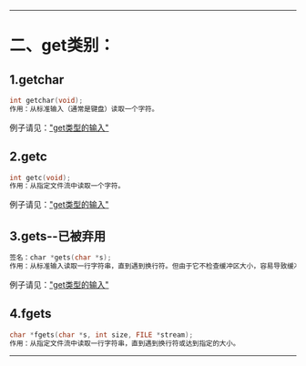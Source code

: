 
---
# 二、get类别：
## 1.getchar
```c
int getchar(void);
作用：从标准输入（通常是键盘）读取一个字符。
```
例子请见：["get类型的输入"](./test/test_get.c)
## 2.getc
```c
int getc(void);
作用：从指定文件流中读取一个字符。
```
例子请见：["get类型的输入"](./test/test_get.c)

## 3.gets--已被弃用
```c
签名：char *gets(char *s);
作用：从标准输入读取一行字符串，直到遇到换行符。但由于它不检查缓冲区大小，容易导致缓冲区溢出，已被弃用。
```
例子请见：["get类型的输入"](./test/test_get.c)

## 4.fgets
```c
char *fgets(char *s, int size, FILE *stream);
作用：从指定文件流中读取一行字符串，直到遇到换行符或达到指定的大小。
```
---